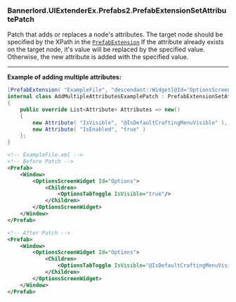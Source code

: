 ### Bannerlord.UIExtenderEx.Prefabs2.PrefabExtensionSetAttributePatch
Patch that adds or replaces a node's attributes. The target node should be specified by the XPath in the [``PrefabExtension``](xref:Bannerlord.UIExtenderEx.Attributes.PrefabExtensionAttribute)
If the attribute already exists on the target node, it's value will be replaced by the specified value. Otherwise, the new attribute is added with the specified value.

---

**Example of adding multiple attributes:**

```csharp
[PrefabExtension( "ExampleFile", "descendant::Widget[@Id='OptionsScreenWidget']/Children/OptionsTabToggle" )]
internal class AddMultipleAttributesExamplePatch : PrefabExtensionSetAttributePatch
{
    public override List<Attribute> Attributes => new()
    {
        new Attribute( "IsVisible", "@IsDefaultCraftingMenuVisible" ),
        new Attribute( "IsEnabled", "true" )
    };
}
```
```xml
<!-- ExampleFile.xml -->
<!-- Before Patch -->
<Prefab>
    <Window>
        <OptionsScreenWidget Id="Options">
            <Children>
                <OptionsTabToggle IsVisible="true"/>
            </Children>
        </OptionsScreenWidget>
    </Window>
</Prefab>

<!-- After Patch -->
<Prefab>
    <Window>
        <OptionsScreenWidget Id="Options">
            <Children>
                <OptionsTabToggle IsVisible="@IsDefaultCraftingMenuVisible" IsEnabled="true"/>
            </Children>
        </OptionsScreenWidget>
    </Window>
</Prefab>
```